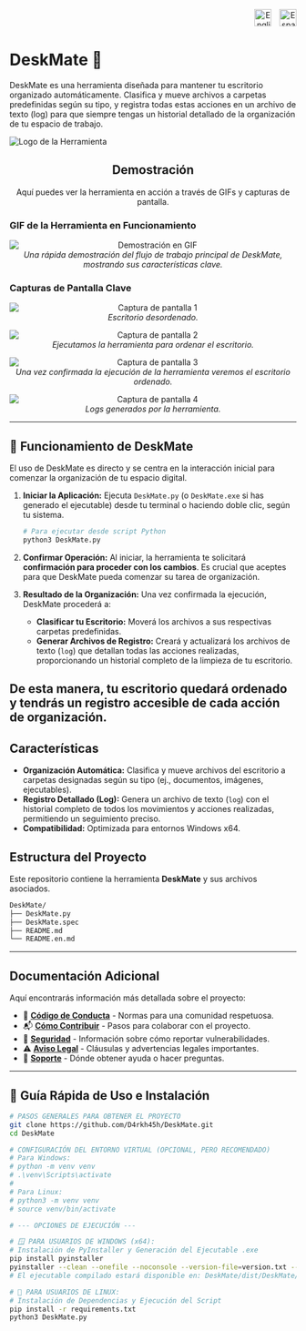 <p style="text-align: right; margin-bottom: 20px;">
  <!-- Bandera de Estados Unidos para inglés -->
  <a href="README.en.md" style="text-decoration: none; margin-left: 10px;" title="English">
    <img src="https://flagpedia.net/data/flags/w1600/us.png" alt="English" width="30">
  </a>
  <!-- Bandera de España para español -->
  <a href="README.md" style="text-decoration: none; margin-left: 10px;" title="Español">
    <img src="https://flagpedia.net/data/flags/w1600/es.png" alt="Español" width="30">
  </a>
</p>

# DeskMate 🚀

DeskMate es una herramienta diseñada para mantener tu escritorio organizado automáticamente. Clasifica y mueve archivos a carpetas predefinidas según su tipo, y registra todas estas acciones en un archivo de texto (log) para que siempre tengas un historial detallado de la organización de tu espacio de trabajo.

![Logo de la Herramienta](/Logo_DeskMate.png) 
<!-- Si no tienes un logo, puedes eliminar la línea anterior o usar un icono genérico. -->

<h2 align="center">Demostración</h2>

<p align="center">
  Aquí puedes ver la herramienta en acción a través de GIFs y capturas de pantalla.
</p>

### GIF de la Herramienta en Funcionamiento

<p align="center">
  <img src="gif1.gif" alt="Demostración en GIF" style="max-width: 100%; height: auto; display: block; margin: 0 auto;">
  <em>Una rápida demostración del flujo de trabajo principal de DeskMate, mostrando sus características clave.</em>
</p>

### Capturas de Pantalla Clave

<p align="center">
  <img src="foto1.png" alt="Captura de pantalla 1" style="max-width: 100%; height: auto; display: block; margin: 0 auto;">
  <em>Escritorio desordenado.</em>
</p>

<p align="center">
  <img src="foto2.png" alt="Captura de pantalla 2" style="max-width: 100%; height: auto; display: block; margin: 0 auto;">
  <em>Ejecutamos la herramienta para ordenar el escritorio.</em>
</p>

<p align="center">
  <img src="foto3.png" alt="Captura de pantalla 3" style="max-width: 100%; height: auto; display: block; margin: 0 auto;">
  <em>Una vez confirmada la ejecución de la herramienta veremos el escritorio ordenado.</em>
</p>

<p align="center">
  <img src="foto4.png" alt="Captura de pantalla 4" style="max-width: 100%; height: auto; display: block; margin: 0 auto;">
  <em>Logs generados por la herramienta.</em>
</p>

---
## 📝 Funcionamiento de DeskMate

El uso de DeskMate es directo y se centra en la interacción inicial para comenzar la organización de tu espacio digital.

1.  **Iniciar la Aplicación:**
    Ejecuta `DeskMate.py` (o `DeskMate.exe` si has generado el ejecutable) desde tu terminal o haciendo doble clic, según tu sistema.
    ```bash
    # Para ejecutar desde script Python
    python3 DeskMate.py
    ```

2.  **Confirmar Operación:**
    Al iniciar, la herramienta te solicitará **confirmación para proceder con los cambios**. Es crucial que aceptes para que DeskMate pueda comenzar su tarea de organización.

3.  **Resultado de la Organización:**
    Una vez confirmada la ejecución, DeskMate procederá a:
    *   **Clasificar tu Escritorio:** Moverá los archivos a sus respectivas carpetas predefinidas.
    *   **Generar Archivos de Registro:** Creará y actualizará los archivos de texto (`log`) que detallan todas las acciones realizadas, proporcionando un historial completo de la limpieza de tu escritorio.

De esta manera, tu escritorio quedará ordenado y tendrás un registro accesible de cada acción de organización.
---

## Características

*   **Organización Automática:** Clasifica y mueve archivos del escritorio a carpetas designadas según su tipo (ej., documentos, imágenes, ejecutables).
*   **Registro Detallado (Log):** Genera un archivo de texto (`log`) con el historial completo de todos los movimientos y acciones realizadas, permitiendo un seguimiento preciso.
*   **Compatibilidad:** Optimizada para entornos Windows x64.

## Estructura del Proyecto

Este repositorio contiene la herramienta **DeskMate** y sus archivos asociados.
```bash
DeskMate/
├── DeskMate.py
├── DeskMate.spec
├── README.md
└── README.en.md
```
---

## Documentación Adicional

Aquí encontrarás información más detallada sobre el proyecto:

*   🤝 [**Código de Conducta**](.github/CODIGO_DE_CONDUCTA.md) - Normas para una comunidad respetuosa.
*   📬 [**Cómo Contribuir**](.github/COMO_CONTRIBUIR.md) - Pasos para colaborar con el proyecto.
*   🔐 [**Seguridad**](.github/SEGURIDAD.md) - Información sobre cómo reportar vulnerabilidades.
*   ⚠️ [**Aviso Legal**](.github/AVISO_LEGAL.md) - Cláusulas y advertencias legales importantes.
*   📢 [**Soporte**](.github/SOPORTE.md) - Dónde obtener ayuda o hacer preguntas.

---

## 🚀 Guía Rápida de Uso e Instalación

```bash
# PASOS GENERALES PARA OBTENER EL PROYECTO
git clone https://github.com/D4rkh45h/DeskMate.git
cd DeskMate

# CONFIGURACIÓN DEL ENTORNO VIRTUAL (OPCIONAL, PERO RECOMENDADO)
# Para Windows:
# python -m venv venv
# .\venv\Scripts\activate
#
# Para Linux:
# python3 -m venv venv
# source venv/bin/activate

# --- OPCIONES DE EJECUCIÓN ---

# 🪟 PARA USUARIOS DE WINDOWS (x64):
# Instalación de PyInstaller y Generación del Ejecutable .exe
pip install pyinstaller
pyinstaller --clean --onefile --noconsole --version-file=version.txt --icon=deskmate.ico DeskMate.py
# El ejecutable compilado estará disponible en: DeskMate/dist/DeskMate/DeskMate.exe

# 🐧 PARA USUARIOS DE LINUX:
# Instalación de Dependencias y Ejecución del Script
pip install -r requirements.txt
python3 DeskMate.py
